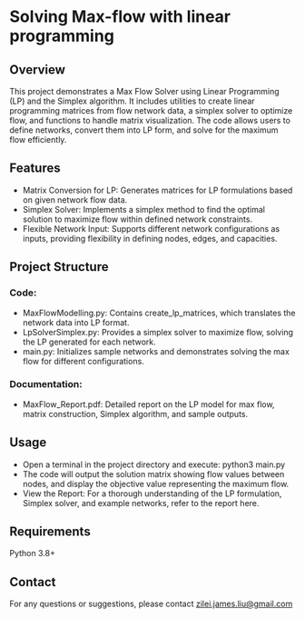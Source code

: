 # Solving Max-flow with linear programming

## Overview
This project demonstrates a Max Flow Solver using Linear Programming (LP) and the Simplex algorithm. It includes utilities to create linear programming matrices from flow network data, a simplex solver to optimize flow, and functions to handle matrix visualization. The code allows users to define networks, convert them into LP form, and solve for the maximum flow efficiently.

## Features
- Matrix Conversion for LP: Generates matrices for LP formulations based on given network flow data.
- Simplex Solver: Implements a simplex method to find the optimal solution to maximize flow within defined network constraints.
- Flexible Network Input: Supports different network configurations as inputs, providing flexibility in defining nodes, edges, and capacities.

## Project Structure
### Code:
- MaxFlowModelling.py: Contains create_lp_matrices, which translates the network data into LP format.
- LpSolverSimplex.py: Provides a simplex solver to maximize flow, solving the LP generated for each network.
- main.py: Initializes sample networks and demonstrates solving the max flow for different configurations.
### Documentation:
- MaxFlow_Report.pdf: Detailed report on the LP model for max flow, matrix construction, Simplex algorithm, and sample outputs.

## Usage
- Open a terminal in the project directory and execute: python3 main.py
- The code will output the solution matrix showing flow values between nodes, and display the objective value representing the maximum flow.
- View the Report: For a thorough understanding of the LP formulation, Simplex solver, and example networks, refer to the report here.

## Requirements
Python 3.8+

## Contact
For any questions or suggestions, please contact zilei.james.liu@gmail.com 
